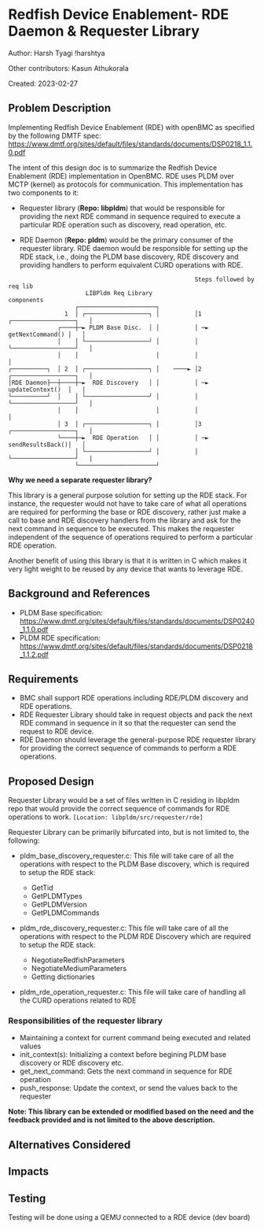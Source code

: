 # Redfish Device Enablement- RDE Daemon & Requester Library

Author: Harsh Tyagi !harshtya

Other contributors: Kasun Athukorala

Created: 2023-02-27

## Problem Description

Implementing Redfish Device Enablement (RDE) with openBMC as specified by the
following DMTF spec:
https://www.dmtf.org/sites/default/files/standards/documents/DSP0218_1.1.0.pdf

The intent of this design doc is to summarize the Redfish Device Enablement
(RDE) implementation in OpenBMC. RDE uses PLDM over MCTP (kernel) as protocols
for communication. This implementation has two components to it:

- Requester library (**Repo: libpldm**) that would be responsible for providing
  the next RDE command in sequence required to execute a particular RDE
  operation such as discovery, read operation, etc.

- RDE Daemon (**Repo: pldm**) would be the primary consumer of the requester
  library. RDE daemon would be responsible for setting up the RDE stack, i.e.,
  doing the PLDM base discovery, RDE discovery and providing handlers to perform
  equivalent CURD operations with RDE.

```
                                                     Steps followed by req lib
                      LIBPldm Req Library                    components
                   ┌──────────────────────┐          
                1  │ ┌──────────────────┐ │          │1 ┌──────────────────┐   │
              ┌────┼─► PLDM Base Disc.  │ │          │ ─► getNextCommand() │   │
              │    │ └──────────────────┘ │          │  └──────────────────┘   │
              │    │                      │          │                         │
┌──────────┐  │ 2  │ ┌──────────────────┐ │    ────► │2 ┌──────────────────┐   │
│RDE Daemon├──┼────┼─►  RDE Discovery   │ │          │ ─► updateContext()  │   |
└──────────┘  │    │ └──────────────────┘ │          │  └──────────────────┘   │
              │    │                      │          │                         │
              │ 3  │ ┌──────────────────┐ │          │3 ┌──────────────────┐   │
              └────┼─►  RDE Operation   │ │          │ ─► sendResultsBack()│   │
                   │ └──────────────────┘ │          │  └──────────────────┘   |
                   └──────────────────────┘          
```

**Why we need a separate requester library?**

This library is a general purpose solution for setting up the RDE stack. For
instance, the requester would not have to take care of what all operations are
required for performing the base or RDE discovery, rather just make a call to
base and RDE discovery handlers from the library and ask for the next command in
sequence to be executed. This makes the requester independent of the sequence of
operations required to perform a particular RDE operation.

Another benefit of using this library is that it is written in C which makes it
very light weight to be reused by any device that wants to leverage RDE.

## Background and References

- PLDM Base specification:
  https://www.dmtf.org/sites/default/files/standards/documents/DSP0240_1.1.0.pdf
- PLDM RDE specification:
  https://www.dmtf.org/sites/default/files/standards/documents/DSP0218_1.1.2.pdf

## Requirements

- BMC shall support RDE operations including RDE/PLDM discovery and RDE
  operations.
- RDE Requester Library should take in request objects and pack the next RDE
  command in sequence in it so that the requester can send the request to RDE
  device.
- RDE Daemon should leverage the general-purpose RDE requester library for
  providing the correct sequence of commands to perform a RDE operations.

## Proposed Design

Requester Library would be a set of files written in C residing in libpldm repo
that would provide the correct sequence of commands for RDE operations to work.
`[Location: libpldm/src/requester/rde]`

Requester Library can be primarily bifurcated into, but is not limited to, the
following:

- pldm_base_discovery_requester.c: This file will take care of all the
  operations with respect to the PLDM Base discovery, which is required to setup
  the RDE stack:

  - GetTid
  - GetPLDMTypes
  - GetPLDMVersion
  - GetPLDMCommands

- pldm_rde_discovery_requester.c: This file will take care of all the operations
  with respect to the PLDM RDE Discovery which are required to setup the RDE
  stack:

  - NegotiateRedfishParameters
  - NegotiateMediumParameters
  - Getting dictionaries

- pldm_rde_operation_requester.c: This file will take care of handling all the
  CURD operations related to RDE

### Responsibilities of the requester library

- Maintaining a context for current command being executed and related values
- init_context(s): Initializing a context before begining PLDM base discovery or
  RDE discovery etc.
- get_next_command: Gets the next command in sequence for RDE operation
- push_response: Update the context, or send the values back to the requester

**Note: This library can be extended or modified based on the need and the
feedback provided and is not limited to the above description.**

## Alternatives Considered

## Impacts

## Testing

Testing will be done using a QEMU connected to a RDE device (dev board)
